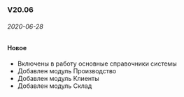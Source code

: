### V20.06

###### 2020-06-28

#### Новое

- Включены в работу основные справочники системы
- Добавлен модуль Производство
- Добавлен модуль Клиенты
- Добавлен модуль Склад


